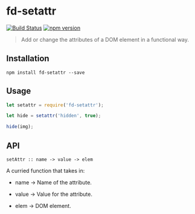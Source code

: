 # fd-setattr

[![Build Status](https://travis-ci.org/fp-dom/fd-setattr.svg)](https://travis-ci.org/fp-dom/fd-setattr) [![npm version](https://badge.fury.io/js/fd-setattr.svg)](http://badge.fury.io/js/fd-setattr)
> Add or change the attributes of a DOM element in a functional way.


## Installation

`npm install fd-setattr --save`

## Usage

```js
let setattr = require('fd-setattr');

let hide = setattr('hidden', true);

hide(img); 

```

## API

```
setAttr :: name -> value -> elem
```

A curried function that takes in:

* name  -> Name of the attribute.

* value -> Value for the attribute.

* elem  -> DOM element.


